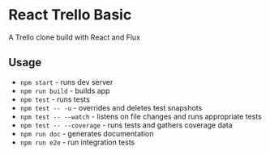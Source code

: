 # React Trello Basic

A Trello clone build with React and Flux

## Usage

- `npm start` - runs dev server
- `npm run build` - builds app
- `npm test` - runs tests
- `npm test -- -u` - overrides and deletes test snapshots
- `npm test -- --watch` - listens on file changes and runs appropriate tests
- `npm test -- --coverage` - runs tests and gathers coverage data
- `npm run doc` - generates documentation
- `npm run e2e` - run integration tests
